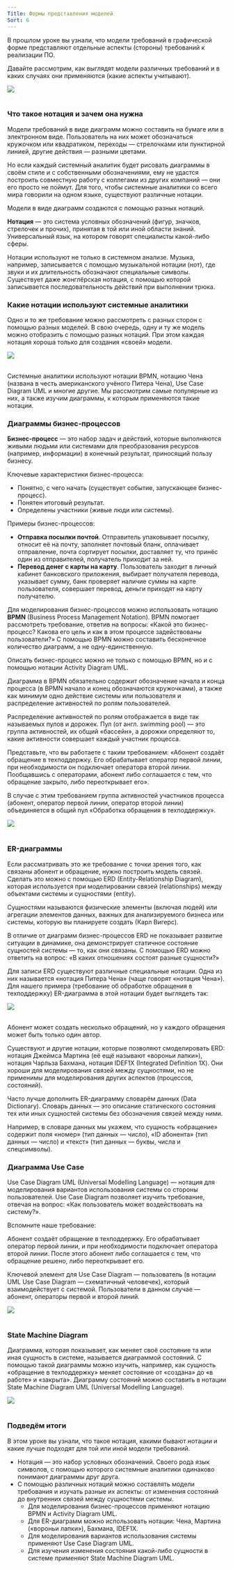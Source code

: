 ```yaml
---
Title: Формы представления моделей
Sort: 6
---
```



В прошлом уроке вы узнали, что модели требований в графической форме представляют отдельные аспекты (стороны) требований к реализации ПО.

Давайте рассмотрим, как выглядят модели различных требований и в каких случаях они применяются (какие аспекты учитывают).

<img src="%base_url%/images/S2-7-10-01_1659013887.png"/>
<br><br>

### Что такое нотация и зачем она нужна

Модели требований в виде диаграмм можно составить на бумаге или в электронном виде. Пользователь на них может обозначаться кружочком или квадратиком, переходы — стрелочками или пунктирной линией, другие действия — разными цветами. 

Но если каждый системный аналитик будет рисовать диаграммы в своём стиле и с собственными обозначениями, ему не удастся построить совместную работу с коллегами из других компаний — они его просто не поймут. Для того, чтобы системные аналитики со всего мира говорили на одном языке, существуют различные нотации. 

Модели в виде диаграмм создаются с помощью разных нотаций.

**Нотация** — это система условных обозначений (фигур, значков, стрелочек и прочих), принятая в той или иной области знаний. Универсальный язык, на котором говорят специалисты какой-либо сферы.

Нотации используют не только в системном анализе. Музыка, например, записывается с помощью музыкальной нотации (нот), где звуки и их длительность обозначают специальные символы. Существует даже жонглёрская нотация, с помощью которой записывается последовательность действий при выполнении трюка.

### Какие нотации используют системные аналитики

Одно и то же требование можно рассмотреть с разных сторон с помощью разных моделей. В свою очередь, одну и ту же модель можно отобразить с помощью разных нотаций. При этом каждая нотация хороша только для создания «своей» модели.

<img src="%base_url%/images/S2-7-10_2_1660213951.png"/>
<br><br>

Системные аналитики используют нотации BPMN, нотацию Чена (названа в честь американского учёного Питера Чена), Use Case Diagram UML и многие другие. Мы рассмотрим самые популярные из них, а также изучим диаграммы, к которым применяются такие нотации.

### Диаграммы бизнес-процессов

**Бизнес-процесс** — это набор задач и действий, которые выполняются живыми людьми или системами для преобразования ресурсов (например, информации) в конечный результат, приносящий пользу бизнесу.

Ключевые характеристики бизнес-процесса:
- Понятно, с чего начать (существует событие, запускающее бизнес-процесс).
- Понятен итоговый результат.
- Определены участники (живые люди или системы).

Примеры бизнес-процессов:
- **Отправка посылки почтой**. Отправитель упаковывает посылку, относит её на почту, заполняет почтовый бланк, оплачивает отправление, почта сортирует посылки, доставляет ту, что принёс один из отправителей, получатель приходит за ней.
- **Перевод денег с карты на карту**. Пользователь заходит в личный кабинет банковского приложения, выбирает получателя перевода, указывает сумму, банк проверяет наличие суммы на карте пользователя, совершает перевод, деньги приходят на карту получателю.

Для моделирования бизнес-процессов можно использовать нотацию **BPMN** (Business Process Management Notation). BPMN помогает рассмотреть требование, ответив на вопросы: «Какой это бизнес-процесс? Какова его цель и как в этом процессе задействованы пользователи?» С помощью BPMN можно составить бесконечное количество диаграмм, а не одну-единственную.

Описать бизнес-процесс можно не только с помощью BPMN, но и с помощью нотации Activity Diagram UML.

Диаграмма в BPMN обязательно содержит обозначение начала и конца процесса (в BPMN начало и конец обозначаются кружочками), а также как минимум одно действие системы или пользователя и распределение активностей по ролям пользователей.

Распределение активностей по ролям отображается в виде так называемых пулов и дорожек. Пул (от англ. swimming pool) — это группа активностей, их общий «бассейн», а дорожки определяют то, какие активности совершает каждый участник процесса.

Представьте, что вы работаете с таким требованием: «Абонент создаёт обращение в техподдержку. Его обрабатывает оператор первой линии, при необходимости он подключает оператора второй линии. Пообщавшись с операторами, абонент либо соглашается с тем, что обращение закрыто, либо переоткрывает его».

В случае с этим требованием группа активностей участников процесса (абонент, оператор первой линии, оператор второй линии) объединяется в общий пул «Обработка обращения в техподдержку».

<img src="%base_url%/images/S2-7-10-46_1659014614.png"/>
<br><br>

### ER-диаграммы

Если рассматривать это же требование с точки зрения того, как связаны абонент и обращение, нужно построить модель связей. Сделать это можно с помощью ERD (Entity-Relationship Diagram), которая используется при моделировании связей (relationships) между объектами системы и сущностями (entity). 

Сущностями называются физические элементы (включая людей) или агрегации элементов данных, важных для анализируемого бизнеса или системы, которую вы планируете создать (Карл Вигерс).

В отличие от диаграмм бизнес-процессов ERD не показывает развитие ситуации в динамике, она демонстрирует статичное состояние сущностей системы — то, как они связаны. С помощью ERD можно ответить на вопрос: «В каких отношениях состоят разные сущности?»

Для записи ERD существуют различные специальные нотации. Одна из них называется «нотация Питера Чена» (чаще говорят «нотация Чена»). Для нашего примера (требование об обработке обращения в техподдержку) ER-диаграмма в этой нотации будет выглядеть так:

<img src="%base_url%/images/sch-addon-001-04_1666768996.png"/>
<br><br>

Абонент может создать несколько обращений, но у каждого обращения может быть только один автор. 

Существуют и другие нотации, которые позволяют смоделировать ERD: нотация Джеймса Мартина (её ещё называют «вороньи лапки»), нотация Чарльза Бахмана, нотация IDEF1X (Integrated Definition 1Х). Они хороши для моделирования связей между сущностями, но не применимы для моделирования других аспектов (процессов, состояний).

Часто лучше дополнить ER-диаграмму словарём данных (Data Dictionary). Словарь данных — это описание статического состояния тех или иных сущностей системы без обозначения связей между ними. 

Например, в словаре данных мы укажем, что сущность «обращение» содержит поля «номер» (тип данных — число), «ID абонента» (тип данных — число) и «текст» (тип данных — буквы, числа и спецсимволы).

### Диаграмма Use Case

Use Case Diagram UML (Universal Modelling Language) — нотация для моделирования вариантов использования системы со стороны пользователей. Use Case Diagram позволяет изучить требование, отвечая на вопрос: «Как пользователь может воздействовать на систему?».

Вспомните наше требование:

Абонент создаёт обращение в техподдержку. Его обрабатывает оператор первой линии, и при необходимости подключает оператора второй линии. После этого абонент либо соглашается с тем, что обращение решено, либо переоткрывает его.

Ключевой элемент для Use Case Diagram — пользователь (в нотации UML Use Case Diagram — схематичный человечек), который взаимодействует с системой. Пользователи в данном случае — абонент, операторы первой и второй линий.

<img src="%base_url%/images/S2-7-10-05_1659014655.png"/>
<br><br>

### State Machine Diagram

Диаграмма, которая показывает, как меняет своё состояние та или иная сущность в системе, называется диаграммой состояний. С помощью такой диаграммы можно изучить, например, как сущность «обращение в техподдержку» меняет состояние от «создана» до «в работе» и «закрыта». Диаграмму состояний можно составить в нотации State Machine Diagram UML (Universal Modelling Language).

<img src="%base_url%/images/S2-7-10-06_1659014674.png"/>
<br><br>

### Подведём итоги

В этом уроке вы узнали, что такое нотация, какими бывают нотации и какие лучше подходят для той или иной модели требований.
- Нотация — это набор условных обозначений. Своего рода язык символов, с помощью которого системные аналитики одинаково понимают диаграммы друг друга.
- С помощью различных нотаций можно составлять модели требования и изучать разные их аспекты: от изменения состояний до внутренних связей между сущностями системы.
    - Для моделирования бизнес-процессов применяют нотацию BPMN и Activity Diagram UML.
    - Для ER-диаграмм можно использовать нотации: Чена, Мартина («вороньи лапки»), Бахмана, IDEF1X.
    - Для моделирования вариантов использования системы применяют Use Case Diagram UML.
    - Для изучения изменения состояния какой-либо сущности в системе применяют State Machine Diagram UML.

    
